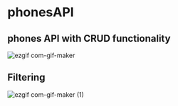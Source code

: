 # phonesAPI
## phones API with CRUD functionality
![ezgif com-gif-maker](https://user-images.githubusercontent.com/55555541/169656405-d9f36267-2d49-46e7-9789-b4f7b1ebd428.gif)

## Filtering
![ezgif com-gif-maker (1)](https://user-images.githubusercontent.com/55555541/169818309-462941d9-c111-48b8-8833-bc90cb4fdba1.gif)
